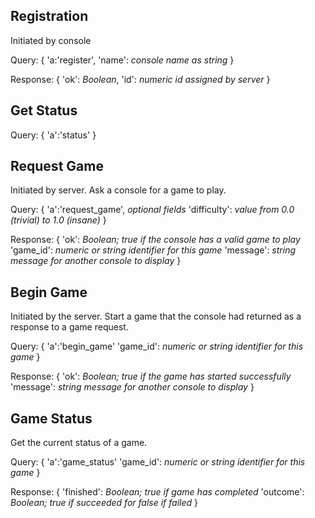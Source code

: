 
Registration
------------

Initiated by console

Query:
{ 
    'a:'register',
    'name': _console name as string_ 
}

Response:
{
    'ok': _Boolean_,
    'id': _numeric id assigned by server_
}

Get Status
----------

Query:
{
    'a':'status'
}


Request Game
------------

Initiated by server. Ask a console for a game to play.

Query:
{
    'a':'request_game',
    _optional fields_
    'difficulty': _value from 0.0 (trivial) to 1.0 (insane)_
}

Response:
{
    'ok': _Boolean; true if the console has a valid game to play_
    'game_id': _numeric or string identifier for this game_
    'message': _string message for another console to display_
}

Begin Game
----------

Initiated by the server. Start a game that the console had returned as a response to a game request.

Query:
{
    'a':'begin_game'
    'game_id': _numeric or string identifier for this game_
}

Response:
{
    'ok': _Boolean; true if the game has started successfully_
    'message': _string message for another console to display_
}

Game Status
-----------

Get the current status of a game.

Query:
{
    'a':'game_status'
    'game_id': _numeric or string identifier for this game_
}

Response:
{
    'finished': _Boolean; true if game has completed_
    'outcome': _Boolean; true if succeeded for false if failed_
}

